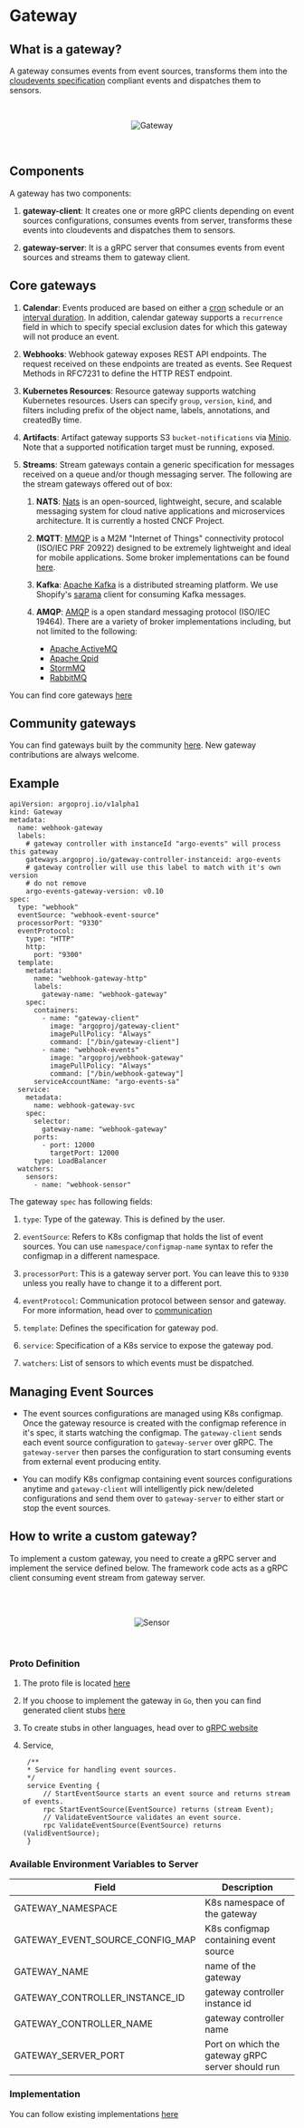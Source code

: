 # Gateway

## What is a gateway?
A gateway consumes events from event sources, transforms them into the [cloudevents specification](https://github.com/cloudevents/spec) compliant events and dispatches them to sensors.

<br/>

<p align="center">
  <img src="https://github.com/argoproj/argo-events/blob/master/docs/assets/gateways.png?raw=true" alt="Gateway"/>
</p>

<br/>

## Components
A gateway has two components:

 1. <b>gateway-client</b>: It creates one or more gRPC clients depending on event sources configurations, consumes events from server, transforms these events into cloudevents and dispatches them to sensors.
     
 2. <b>gateway-server</b>: It is a gRPC server that consumes events from event sources and streams them to gateway client.
 
## Core gateways

 1. **Calendar**:
    Events produced are based on either a [cron](https://crontab.guru/) schedule or an [interval duration](https://golang.org/pkg/time/#ParseDuration). In addition, calendar gateway supports a `recurrence` field in which to specify special exclusion dates for which this gateway will not produce an event.

 2. **Webhooks**:
    Webhook gateway exposes REST API endpoints. The request received on these endpoints are treated as events. See Request Methods in RFC7231 to define the HTTP REST endpoint.

 3. **Kubernetes Resources**:
    Resource gateway supports watching Kubernetes resources. Users can specify `group`, `version`, `kind`, and filters including prefix of the object name, labels, annotations, and createdBy time.

 4. **Artifacts**:
    Artifact gateway supports S3 `bucket-notifications` via [Minio](https://docs.minio.io/docs/minio-bucket-notification-guide). Note that a supported notification target must be running, exposed.

 5. **Streams**:
    Stream gateways contain a generic specification for messages received on a queue and/or though messaging server. The following are the stream gateways offered out of box: 

    1. **NATS**:
    [Nats](https://nats.io/) is an open-sourced, lightweight, secure, and scalable messaging system for cloud native applications and microservices architecture. It is currently a hosted CNCF Project.

    2. **MQTT**:
    [MMQP](http://mqtt.org/) is a M2M "Internet of Things" connectivity protocol (ISO/IEC PRF 20922) designed to be extremely lightweight and ideal for mobile applications. Some broker implementations can be found [here](https://github.com/mqtt/mqtt.github.io/wiki/brokers).

    3. **Kafka**:
    [Apache Kafka](https://kafka.apache.org/) is a distributed streaming platform. We use Shopify's [sarama](https://github.com/Shopify/sarama) client for consuming Kafka messages.

    4. **AMQP**:
    [AMQP](https://www.amqp.org/) is a open standard messaging protocol (ISO/IEC 19464). There are a variety of broker implementations including, but not limited to the following:
        - [Apache ActiveMQ](http://activemq.apache.org/)
        - [Apache Qpid](https://qpid.apache.org/)
        - [StormMQ](http://stormmq.com/)
        - [RabbitMQ](https://www.rabbitmq.com/)

 You can find core gateways [here](https://github.com/argoproj/argo-events/tree/master/gateways/core)

## Community gateways
You can find gateways built by the community [here](https://github.com/argoproj/argo-events/tree/master/gateways/community). New gateway contributions are always welcome.

## Example

    apiVersion: argoproj.io/v1alpha1
    kind: Gateway
    metadata:
      name: webhook-gateway
      labels:
        # gateway controller with instanceId "argo-events" will process this gateway
        gateways.argoproj.io/gateway-controller-instanceid: argo-events
        # gateway controller will use this label to match with it's own version
        # do not remove
        argo-events-gateway-version: v0.10
    spec:
      type: "webhook"
      eventSource: "webhook-event-source"
      processorPort: "9330"
      eventProtocol:
        type: "HTTP"
        http:
          port: "9300"
      template:
        metadata:
          name: "webhook-gateway-http"
          labels:
            gateway-name: "webhook-gateway"
        spec:
          containers:
            - name: "gateway-client"
              image: "argoproj/gateway-client"
              imagePullPolicy: "Always"
              command: ["/bin/gateway-client"]
            - name: "webhook-events"
              image: "argoproj/webhook-gateway"
              imagePullPolicy: "Always"
              command: ["/bin/webhook-gateway"]
          serviceAccountName: "argo-events-sa"
      service:
        metadata:
          name: webhook-gateway-svc
        spec:
          selector:
            gateway-name: "webhook-gateway"
          ports:
            - port: 12000
              targetPort: 12000
          type: LoadBalancer
      watchers:
        sensors:
          - name: "webhook-sensor"


The gateway `spec` has following fields:

1. `type`: Type of the gateway. This is defined by the user.

2. `eventSource`: Refers to K8s configmap that holds the list of event sources. You can use `namespace/configmap-name` syntax to refer the configmap in a different namespace. 

3. `processorPort`: This is a gateway server port. You can leave this to `9330` unless you really have to change it to a different port.

4. `eventProtocol`: Communication protocol between sensor and gateway. For more information, head over to [communication](./communication.md)

5. `template`: Defines the specification for gateway pod.

6. `service`: Specification of a K8s service to expose the gateway pod.

7. `watchers`: List of sensors to which events must be dispatched.

## Managing Event Sources
  * The event sources configurations are managed using K8s configmap. Once the gateway resource is created with the configmap reference in it's spec, it starts watching the configmap.
  The `gateway-client` sends each event source configuration to `gateway-server` over gRPC. The `gateway-server` then parses the configuration to start consuming events from 
  external event producing entity.

  * You can modify K8s configmap containing event sources configurations anytime and `gateway-client` will intelligently pick new/deleted configurations and send them over to `gateway-server` to either
  start or stop the event sources.

## How to write a custom gateway?
To implement a custom gateway, you need to create a gRPC server and implement the service defined below.
The framework code acts as a gRPC client consuming event stream from gateway server.

<br/>
<br/>

<p align="center">
  <img src="https://github.com/argoproj/argo-events/blob/master/docs/assets/custom-gateway.png?raw=true" alt="Sensor"/>
</p>

<br/>

### Proto Definition
1. The proto file is located [here](https://github.com/argoproj/argo-events/blob/master/gateways/eventing.proto) 

2. If you choose to implement the gateway in `Go`, then you can find generated client stubs [here](https://github.com/argoproj/argo-events/blob/master/gateways/eventing.pb.go)

3. To create stubs in other languages, head over to [gRPC website](https://grpc.io/)

4. Service,

        /**
        * Service for handling event sources.
        */
        service Eventing {
            // StartEventSource starts an event source and returns stream of events.
            rpc StartEventSource(EventSource) returns (stream Event);
            // ValidateEventSource validates an event source.
            rpc ValidateEventSource(EventSource) returns (ValidEventSource);
        }


### Available Environment Variables to Server
 
 | Field                           | Description                                      |
 | ------------------------------- | ------------------------------------------------ |
 | GATEWAY_NAMESPACE               | K8s namespace of the gateway                     |
 | GATEWAY_EVENT_SOURCE_CONFIG_MAP | K8s configmap containing event source            |
 | GATEWAY_NAME                    | name of the gateway                              |
 | GATEWAY_CONTROLLER_INSTANCE_ID  | gateway controller instance id                   |
 | GATEWAY_CONTROLLER_NAME         | gateway controller name                          |
 | GATEWAY_SERVER_PORT             | Port on which the gateway gRPC server should run |
 
### Implementation
 You can follow existing implementations [here](https://github.com/argoproj/argo-events/tree/master/gateways/core)
